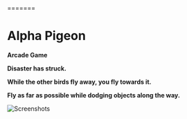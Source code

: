 =======
# Alpha Pigeon
<b>Arcade Game</b>


<b>Disaster has struck.  

While the other birds fly away, you fly towards it.  

Fly as far as possible while dodging objects along the way.</b>

![Screenshots](https://raw.githubusercontent.com/patpatchpatrick/alphapigeon/docs/rockets.gif)


